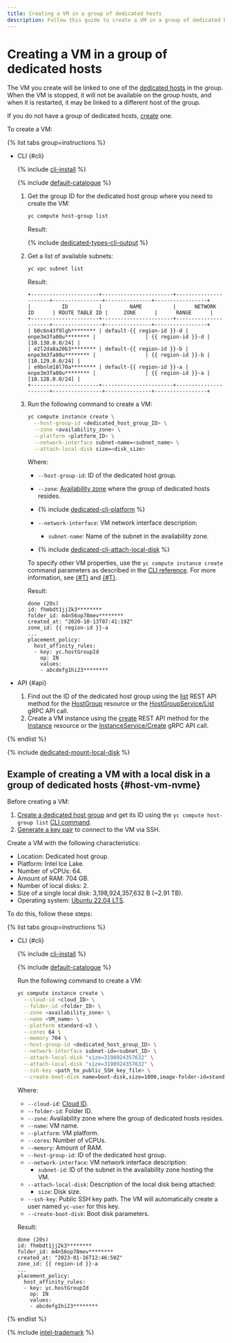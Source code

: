 ```yaml
---
title: Creating a VM in a group of dedicated hosts
description: Follow this guide to create a VM in a group of dedicated hosts.
---
```


# Creating a VM in a group of dedicated hosts


The VM you create will be linked to one of the [dedicated hosts](../../concepts/dedicated-host.md) in the group. When the VM is stopped, it will not be available on the group hosts, and when it is restarted, it may be linked to a different host of the group.

If you do not have a group of dedicated hosts, [create](create-host-group.md) one.

To create a VM:

{% list tabs group=instructions %}

- CLI {#cli}

  {% include [cli-install](../../../_includes/cli-install.md) %}

  {% include [default-catalogue](../../../_includes/default-catalogue.md) %}

  1. Get the group ID for the dedicated host group where you need to create the VM:

      ```bash
      yc compute host-group list
      ```

      Result:

      {% include [dedicated-types-cli-output](../../../_includes/compute/dedicated-types-cli-output.md) %}

  1. Get a list of available subnets:

      ```bash
      yc vpc subnet list
      ```

      Result:

      ```text
      +----------------------+-----------------------+----------------------+----------------+---------------+-----------------+
      |          ID          |         NAME          |      NETWORK ID      | ROUTE TABLE ID |     ZONE      |      RANGE      |
      +----------------------+-----------------------+----------------------+----------------+---------------+-----------------+
      | b0c6n43f9lgh******** | default-{{ region-id }}-d | enpe3m3fa00u******** |                | {{ region-id }}-d | [10.130.0.0/24] |
      | e2l2da8a20b3******** | default-{{ region-id }}-b | enpe3m3fa00u******** |                | {{ region-id }}-b | [10.129.0.0/24] |
      | e9bnlm18l70a******** | default-{{ region-id }}-a | enpe3m3fa00u******** |                | {{ region-id }}-a | [10.128.0.0/24] |
      +----------------------+-----------------------+----------------------+----------------+---------------+-----------------+
      ```

  1. Run the following command to create a VM:

      ```bash
      yc compute instance create \
        --host-group-id <dedicated_host_group_ID> \
        --zone <availability_zone> \
        --platform <platform_ID> \
        --network-interface subnet-name=<subnet_name> \
        --attach-local-disk size=<disk_size>
      ```

      Where:

      * `--host-group-id`: ID of the dedicated host group.
      * `--zone`: [Availability zone](../../../overview/concepts/geo-scope.md) where the group of dedicated hosts resides.
      * {% include [dedicated-cli-platform](../../../_includes/compute/dedicated-cli-platform.md) %}
      * `--network-interface`: VM network interface description:

        * `subnet-name`: Name of the subnet in the availability zone.

      * {% include [dedicated-cli-attach-local-disk](../../../_includes/compute/dedicated-cli-attach-local-disk.md) %}

      To specify other VM properties, use the `yc compute instance create` command parameters as described in the [CLI reference](../../../cli/cli-ref/compute/cli-ref/instance/create.md). For more information, see [{#T}](../../concepts/vm.md) and [{#T}](../index.md#vm-create).

      Result:

      ```text
      done (20s)
      id: fhmbdt1jj2k3********
      folder_id: m4n56op78mev********
      created_at: "2020-10-13T07:41:19Z"
      zone_id: {{ region-id }}-a
      ...
      placement_policy:
        host_affinity_rules:
        - key: yc.hostGroupId
          op: IN
          values:
          - abcdefg1hi23********
      ```

- API {#api}

  1. Find out the ID of the dedicated host group using the [list](../../api-ref/HostGroup/list.md) REST API method for the [HostGroup](../../api-ref/HostGroup/index.md) resource or the [HostGroupService/List](../../api-ref/grpc/HostGroup/list.md) gRPC API call.
  1. Create a VM instance using the [create](../../api-ref/Instance/create.md) REST API method for the [Instance](../../api-ref/Instance/index.md) resource or the [InstanceService/Create](../../api-ref/grpc/Instance/create.md) gRPC API call.

{% endlist %}

{% include [dedicated-mount-local-disk](../../../_includes/compute/dedicated-mount-local-disk.md) %}


## Example of creating a VM with a local disk in a group of dedicated hosts {#host-vm-nvme}

Before creating a VM:

1. [Create a dedicated host group](create-host-group.md) and get its ID using the `yc compute host-group list` [CLI command](../../../cli/cli-ref/compute/cli-ref/host-group/list.md).
1. [Generate a key pair](../vm-connect/ssh.md#creating-ssh-keys) to connect to the VM via SSH.

Create a VM with the following characteristics:
* Location: Dedicated host group.
* Platform: Intel Ice Lake.
* Number of vCPUs: 64.
* Amount of RAM: 704 GB.
* Number of local disks: 2.
* Size of a single local disk: 3,198,924,357,632 B (~2.91 TB).
* Operating system: [Ubuntu 22.04 LTS](/marketplace/products/yc/ubuntu-22-04-lts).

To do this, follow these steps:

{% list tabs group=instructions %}

- CLI {#cli}

  {% include [cli-install](../../../_includes/cli-install.md) %}

  {% include [default-catalogue](../../../_includes/default-catalogue.md) %}

  Run the following command to create a VM:

  ```bash
  yc compute instance create \
    --cloud-id <cloud_ID> \
    --folder-id <folder_ID> \
    --zone <availability_zone> \
    --name <VM_name> \
    --platform standard-v3 \
    --cores 64 \
    --memory 704 \
    --host-group-id <dedicated_host_group_ID> \
    --network-interface subnet-id=<subnet_ID> \
    --attach-local-disk "size=3198924357632" \
    --attach-local-disk "size=3198924357632" \
    --ssh-key <path_to_public_SSH_key_file> \
    --create-boot-disk name=boot-disk,size=1000,image-folder-id=standard-images,image-family=ubuntu-2204-lts
  ```

  Where:

  * `--cloud-id`: [Cloud ID](../../../resource-manager/operations/cloud/get-id.md).
  * `--folder-id`: Folder ID.
  * `--zone`: Availability zone where the group of dedicated hosts resides.
  * `--name`: VM name.
  * `--platform`: VM platform.
  * `--cores`: Number of vCPUs.
  * `--memory`: Amount of RAM.
  * `--host-group-id`: ID of the dedicated host group.
  * `--network-interface`: VM network interface description:
    * `subnet-id`: ID of the subnet in the availability zone hosting the VM.
  * `--attach-local-disk`: Description of the local disk being attached:
    * `size`: Disk size.
  * `--ssh-key`: Public SSH key path. The VM will automatically create a user named `yc-user` for this key.
  * `--create-boot-disk`: Boot disk parameters.

  Result:

  ```text
  done (20s)
  id: fhmbdt1jj2k3********
  folder_id: m4n56op78mev********
  created_at: "2023-01-16T12:46:50Z"
  zone_id: {{ region-id }}-a
  ...
  placement_policy:
    host_affinity_rules:
    - key: yc.hostGroupId
      op: IN
      values:
      - abcdefg1hi23********
  ```

{% endlist %}

{% include [intel-trademark](../../../_includes/intel-trademark.md) %}
